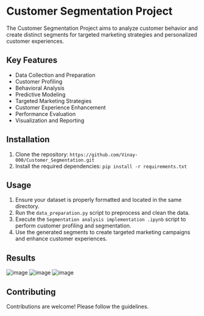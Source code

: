 # Customer Segmentation Project

The Customer Segmentation Project aims to analyze customer behavior and create distinct segments for targeted marketing strategies and personalized customer experiences.

## Key Features

- Data Collection and Preparation
- Customer Profiling
- Behavioral Analysis
- Predictive Modeling
- Targeted Marketing Strategies
- Customer Experience Enhancement
- Performance Evaluation
- Visualization and Reporting

## Installation

1. Clone the repository: `https://github.com/Vinay-000/Customer_Segmentation.git`
2. Install the required dependencies: `pip install -r requirements.txt`

## Usage

1. Ensure your dataset is properly formatted and located in the same directory.
2. Run the `data_preparation.py` script to preprocess and clean the data.
3. Execute the `Segmentation analysis implementation .ipynb` script to perform customer profiling and segmentation.
4. Use the generated segments to create targeted marketing campaigns and enhance customer experiences.

## Results
![image](https://github.com/Vinay-000/Customer_Segmentation/assets/56780725/53299013-b5f8-486f-bcce-0b538f93e59e)
![image](https://github.com/Vinay-000/Customer_Segmentation/assets/56780725/83c19866-a917-4a1b-a910-9171693823fd)
![image](https://github.com/Vinay-000/Customer_Segmentation/assets/56780725/5a87ca14-1eb3-4322-b687-f253856e9ccd)



## Contributing

Contributions are welcome! Please follow the guidelines.






 
